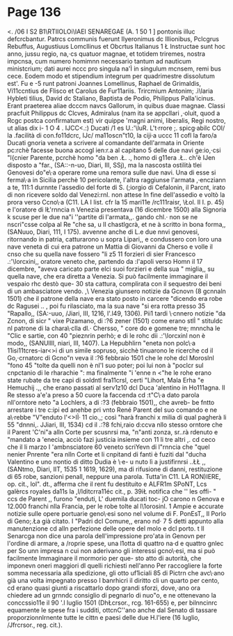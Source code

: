 # Page 136

<. /06 I S2 B1\RTIIOLOi\IAEI SENAREGAE (A. 1 50 1 ] pontonis illuc defcrcbantur. Patrcs communis fuerunt Ilyeronimus dc Illionibus, Pclcgrus Rebuffus, Augustiuus Lomcllinus et Obcrtus Italianus 1 Ł lnstructae sunt hoc anno, jussu regio, na,·cs quatuor magnae, et totidem triremes, nostra impcnsa, cum numero homimnn necessario tantum ad nauticum ministcrium; dati aurei nccc pro singula na\'Ì in singulum mcnsem, remi bus cece. Eodem modo et stipendium integrum per quadrimestre dissolutum est'. Fu e -5 runt patroni Joannes Lomellinus, Raphael de Grimaldis, Vi11ccntius de Flisco et Carolus de Fur11ariis. Trircmium Antonim; .ì\laria Hybleti tìlius, David dc Staliano, Baptista de Podio, Philippus Palla\'icinus. Erant praeterea aliae dcccm navcs Gallorum, in quibus duae magnae. Classi pracfuit Philippus dc Clcves, Admiralus (nam ita se appcllari ,·oluit, quod a Rcgc postca confirmatum est) vir quippe 'magni animi, liberalis, Regi nostro, ut alias dix i- 1 O 4 . IJCC<.:) Ducati /1 es U.:'\luR. L't·rrore ;. spicg·abilc COI/ la .facilità di con.fo11dcrc, IJc/ ma11oscn"t10, la ciji·a uccc 11 cofl la faro/a Ducati gnoria veneta a scrivere al comandante dell'armata in Oriente pc:rchè facesse buona accogl ien:r.a al capitano 5 delle due navi ge:io,·csi "l{cnier Parente, pcrchè homo "da ben .Ł. ., homo di g11era .Ł.. ch'è IJen disposto a "far., (SA::-n-uo, Diari, III, SSj), ma la nascosta ostilità tlei Genovesi do\"e\·a operare rome una remora sulle due navi. Una di esse si ferma\·a in Sicilia perchè 10 pericolante, l'altra raggiunse l'armata ,·encziann a te, 111:1 durnnte l'assedio del forte di S. (;iorgio di Cefalonin, il Parcnt, irato di non ricevere soldo dal Venezi:rnl. non attese In fine dell'assedio e voltò la prora verso Ccno\·a (C11. LA I list. cfr la 15 mari11e /rc111raisr, \Łol. Il I. p. 45) e l'oratore di lŁ'rnncia n Venezia presentava (16 dicembre 1500) alla Signoria k scuse per le due na\"i ''partite di l'armata,,. gando chl.· non se ne nscri\"csse colpa al Re "che sa, u Il chastlgcrà, et ne à scritto in bona forma,, (SANuuo, Diari, 111, I 175). avvenne anche di L.e due nnvi genovesi, ritornando in patria, catturarono u sopra Lipari,, e condussero con loro una nave veneta di cui era patrone un Mattia di Giovanni da Cherso e volle il cnso che su quella nave fossero "li z5 11 forzieri di sier Francesco .:'\lorcxini,, oratore veneto che, partendo da :l'apoli verso Homn il 17 dicembre, "aveva caricato parte elci suoi forzieri e della sua " miglia,, su quella nave, che era diretta a Venezia. Si può facilmente immaginare il vespaio rhc destò que- 30 sta cattura, complirata con il sequestro dei beni di un ambasciatore vendo. ,\ Venezia giunsero notizie da Gcnovn (8 gcnnaln 1501) che il patrone della nave era stato posto in carcere "dicendo era robe dc Ragusei .. , poi fu rilasciato, ma la sua nave "si era rotta presso 35 "Rapallo,, (SA:-uuo, /Jiari, III, 1216, l'.l49, 1306). Pii1 tardi \·cnnero notizie "da Zcnon, di sicr " vixe Pizamano, di :?6 zener (1501) come erano stlÌ " stituldc nl patrone di la chara\·clla dl.· Chersso, " core do e gomene tre; mnncha le \"Clic e sartie, con 40 "pieznrin perhò; e di le rohc dii .:'\lorcxinl non è modo,, (SANUllll, niari, III, 1407). La Hepubhlirn \"eneta non polc\·a 11isi11tcres-iar<>i di un simile sopruso, sicchè tinuarono le ricerche cd il Go,·crnatorc di Gcno\"n veva il :?6 febbraio 1501 che le rohe dcl Moroslnl "fono 45 "tolte da quelli non è nl'I suo poter; poi lui non à "poclcr sul cnpctanio di le rharachie ": ma finalmente "i \'enne n <"he le rohe erano state rubate da tre capi di soldntl fra11crsl, certi "Lihort, Mala Erha "e Hemuchij .,, che erano passati al serv1z10 dcl Duca \'alentino in Ho111agna. Il Re stesso a\'e\'a preso a 50 cuore la faccenda cd :t\"C\·a dato parola nll'orntore neto "a Lochlers, a di :?3 (febbraio 1501),, che avreb- be fntto arrestare i tre c:ipi ed anehbe pri vnto René Parent del suo comando e ne a\·rebbe "V"enduto l'<>IÌ· 11 cio.,; così "harà franchi x milia di qual pagherà li 55 "dnnni,. JJiari, III, 1534) cd il .:?8 fchi,raio d:ccva nllo stesso orntore che il Parent \'C'ni\"a alln Corte per scusnrsi ma, "n\"anti zonza, sr..rà rdenuto e "mandato a \'enecia, acciò fazi justicia insieme con 11 li tre altri ,. cd ceco che il li marzo I 'ambnsciatore 60 veneto scriYevn di l"rnncia che "quel nenier Pnrente "era nlln Corte et li cnpitand di fanti è fuziti dal "ducha Valentino e uno nontio di ditto Dudia è \·e- u nuto lì a justifirnrsi ..ŁŁ ,, (SANtmo, Diari, IIT, 1535 1 1619, 1629), ma di rifusione di danni, restituzione di 65 robe, sanzioni penall, neppure una parola. Tutta\'in C11. LA RON)IERE, op. cit., lol". dt., afferma che il rent fu destituito e ALFR1m SPoNT, Lcs galèrcs royales da11s la ,l/lditcrra11éc cit., p. 39iŁ notifica che '' les offi- " ccs de Parent ,, furono \"enduti, L' duemila ducati toc- jO carono n Genova e 12.000 franchi nlla Francia, per le robe tolte al l\1orosinl. 1 Ampie e accurate notizie sulle opere portuarie geno\·esi sono nel volume di F. PonEsT,\, Il Porlo di Geno;.Ła già citato. I "Padri dcl Comune,, erano nd· 7 5 detti appunto alla manutenzione cd alln perfezione delle opere del molo e dcl porto. t Il Senarcga non dice una parola dell'impressione pro\'ata in Genovn per l'ordine di armare, a /roprie spese, una l1otta di quattro na·d e quattro gnlec per So unn impresa n cui non aderivano gli interessi gcno\·esi, ma si può facilmente Immaginare il mormorio per que- sto atto di autorità, che imponevn oneri maggiori dl quelli richiesti nell'anno Per raccogliere la forte somma necessaria alla spedizione, gli otto uf1ìciali 85 di Pictrn che avc\·ano già una volta impegnato presso I banrhicri il diritto cli un quarto per cento, cd erano quasi giunti a riscattarlo dopo grandi sforzi, dove,·ano ora chiedere ad un grnndc consiglio di pegnarlo di nuo\"o, e ne ottenevano la conccssio11e il 90 '.l luglio 1501 (DhŁcrsor., rcg. 161-655) e, per bilnncinrc equamente le spese fra i sudditi, ottcnC'\'ano anche dal Senato di tassare proporzionnlrnente tutte le cittn e paesi delle due H.l\'iere (16 luglio, /Jfrcrsor., reg. cit.).